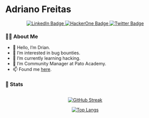 <!---
fdrian/fdrian - Adriano Freitas is a hacker and bug hunter - https://adrianofreitas.me
--->

# Adriano Freitas

<div id="badges" align="center">
  <a href="https://www.linkedin.com/in/fdrian/">
    <img src="https://img.shields.io/badge/LinkedIn-blue?style=for-the-badge&logo=linkedin&logoColor=white" alt="LinkedIn Badge"/>
  </a>
  <a href="https://hackerone.com/fdrian?type=user">
    <img src="https://img.shields.io/badge/HackerOne-black?style=for-the-badge&logo=hackerone&logoColor=white" alt="HackerOne Badge"/>
  </a>
  <a href="https://www.twitter.com/fdr1an/">
    <img src="https://img.shields.io/badge/Twitter-blue?style=for-the-badge&logo=twitter&logoColor=white" alt="Twitter Badge"/>
  </a>
</div>

### 👨‍💻 About Me
- 👋 Hello, I’m Drian.
- 👀 I’m interested in bug bounties.
- 🌱 I’m currently learning hacking.
- 💞️ I’m Community Manager at Pato Academy.
- 📫 Found me [here](https://adrianofreitas.me/).


### 🚀 Stats
<div id="stats" align="center">
  
  <img src="https://komarev.com/ghpvc/?username=fdrian&style=flat-square&color=blue" alt=""/>
  
  [![GitHub Streak](http://github-readme-streak-stats.herokuapp.com?user=fdrian&theme=nord&background=2E3440)](https://git.io/streak-stats)
    
  [![Top Langs](https://github-readme-stats.vercel.app/api/top-langs/?username=fdrian&layout=compact&theme=nord)](https://github.com/fdrian/github-readme-stats)
</div>
